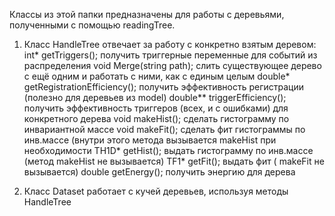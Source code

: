 Классы из этой папки предназначены для работы с деревьями, полученными с помощью readingTree.

1. Класс HandleTree отвечает за работу с конкретно взятым деревом:
        int* getTriggers();
            получить триггерные переменные для событий из распределения
        void Merge(string path);
            слить существующее дерево с ещё одним и работать с ними, как с единым целым
        double* getRegistrationEfficiency();
            получить эффективность регистрации (полезно для деревьев из model)
        double** triggerEfficiency();
            получить эффективность триггеров (всех, и с ошибками) для конкретного дерева
        void makeHist();
            сделать гистограмму по инвариантной массе
        void makeFit();
            сделать фит гистограммы по инв.массе (внутри этого метода вызывается makeHist при необходимости
        TH1D* getHist();
            выдать гистограмму по инв.массе (метод makeHist не вызывается)
        TF1* getFit();
            выдать фит ( makeFit не вызывается)
        double getEnergy();
            получить энергию для дерева
            
2. Класс Dataset работает с кучей деревьев, используя методы HandleTree
